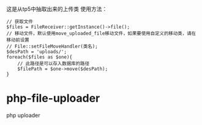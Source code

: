
这是从tp5中抽取出来的上传类
使用方法：
```
// 获取文件
$files = FileReceiver::getInstance()->file();
// 移动文件，默认使用move_uploaded_file移动文件，如果要使用自定义的移动类，请在移动前设置
// File::setFileMoveHandler(类名);
$desPath = 'uploads/';
foreach($files as $one){
    // 此路径是可以存入数据库的路径
    $filePath = $one->move($desPath);
}

```

# php-file-uploader
php uploader

